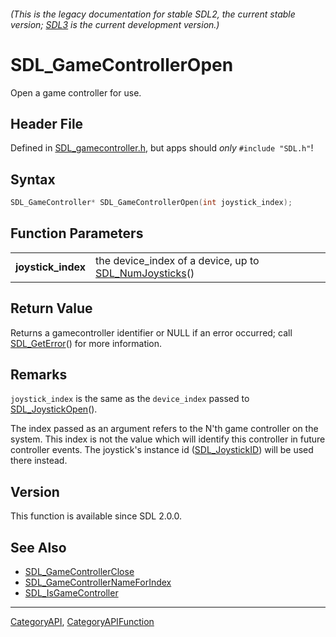 ###### (This is the legacy documentation for stable SDL2, the current stable version; [SDL3](https://wiki.libsdl.org/SDL3/) is the current development version.)
# SDL_GameControllerOpen

Open a game controller for use.

## Header File

Defined in [SDL_gamecontroller.h](https://github.com/libsdl-org/SDL/blob/SDL2/include/SDL_gamecontroller.h), but apps should _only_ `#include "SDL.h"`!

## Syntax

```c
SDL_GameController* SDL_GameControllerOpen(int joystick_index);

```

## Function Parameters

|                        |                                                                            |
| ---------------------- | -------------------------------------------------------------------------- |
| **joystick_index**     | the device_index of a device, up to [SDL_NumJoysticks](SDL_NumJoysticks)() |

## Return Value

Returns a gamecontroller identifier or NULL if an error occurred; call
[SDL_GetError](SDL_GetError)() for more information.

## Remarks

`joystick_index` is the same as the `device_index` passed to
[SDL_JoystickOpen](SDL_JoystickOpen)().

The index passed as an argument refers to the N'th game controller on the
system. This index is not the value which will identify this controller in
future controller events. The joystick's instance id
([SDL_JoystickID](SDL_JoystickID)) will be used there instead.

## Version

This function is available since SDL 2.0.0.

## See Also

* [SDL_GameControllerClose](SDL_GameControllerClose)
* [SDL_GameControllerNameForIndex](SDL_GameControllerNameForIndex)
* [SDL_IsGameController](SDL_IsGameController)

----
[CategoryAPI](CategoryAPI), [CategoryAPIFunction](CategoryAPIFunction)

